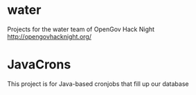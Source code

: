 water
=====

Projects for the water team of OpenGov Hack Night http://opengovhacknight.org/

JavaCrons
=========
This project is for Java-based cronjobs that fill up our database
